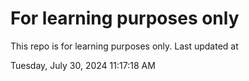 # For learning purposes only
This repo is for learning purposes only.
Last updated at

Tuesday, July 30, 2024 11:17:18 AM

